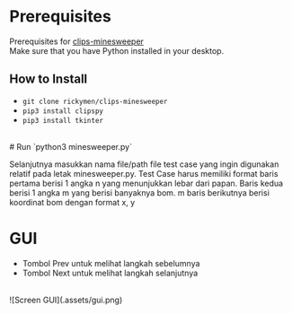 # Prerequisites
Prerequisites for [clips-minesweeper](https://github.com/rickymen/clips-minesweeper)
<br>
Make sure that you have Python installed in your desktop.
<br>
## How to Install
* `git clone rickymen/clips-minesweeper`
* `pip3 install clipspy`
* `pip3 install tkinter`
<br>
# Run
`python3 minesweeper.py`

Selanjutnya masukkan nama file/path file test case yang ingin digunakan relatif pada letak minesweeper.py. Test Case harus memiliki format baris pertama berisi 1 angka n yang menunjukkan lebar dari papan. Baris kedua berisi 1 angka m yang berisi banyaknya bom. m baris berikutnya berisi koordinat bom dengan format x, y
<br>
# GUI
* Tombol Prev untuk melihat langkah sebelumnya
* Tombol Next untuk melihat langkah selanjutnya
<br>
![Screen GUI](.assets/gui.png)
